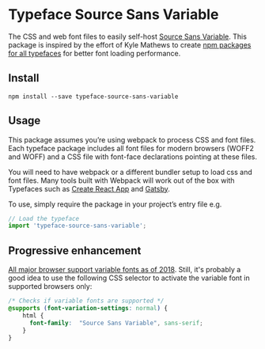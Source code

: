 
# Typeface Source Sans Variable

The CSS and web font files to easily self-host [Source Sans Variable](https://github.com/adobe-fonts/source-sans-pro). This package is inspired by the effort of Kyle Mathews to create [npm packages for all typefaces](https://www.bricolage.io/typefaces-easiest-way-to-self-host-fonts/) for better font loading performance.

## Install

`npm install --save typeface-source-sans-variable`

## Usage

This package assumes you’re using webpack to process CSS and font files. Each typeface package includes all font files for modern browsers (WOFF2 and WOFF) and a CSS file with font-face declarations pointing at these files.

You will need to have webpack or a different bundler setup to load css and font files. Many tools built with Webpack will work out of the box with Typefaces such as [Create React App](https://github.com/facebookincubator/create-react-app) and [Gatsby](https://github.com/gatsbyjs/gatsby).

To use, simply require the package in your project’s entry file e.g.

```javascript
// Load the typeface
import 'typeface-source-sans-variable';
```

## Progressive enhancement

[All major browser support variable fonts as of 2018](https://caniuse.com/#feat=variable-fonts). Still, it's probably a good idea to use the following CSS selector to activate the variable font in supported browsers only:

```css
/* Checks if variable fonts are supported */
@supports (font-variation-settings: normal) {
    html {
      font-family:  "Source Sans Variable", sans-serif;
    }
}
```

